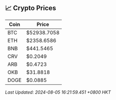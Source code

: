 ## 📈 Crypto Prices

| Coin | Price |
| ---- | ----- |
| BTC | $52938.7058 |
| ETH | $2358.6586 |
| BNB | $441.5465 |
| CRV | $0.2049 |
| ARB | $0.4723 |
| OKB | $31.8818 |
| DOGE | $0.0885 |

_Last Updated: 2024-08-05 16:21:59.451 +0800 HKT_